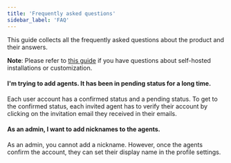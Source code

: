 ```yaml
---
title: 'Frequently asked questions'
sidebar_label: 'FAQ'
---
```


This guide collects all the frequently asked questions about the product and their answers. 

**Note**: Please refer to [this guide](/docs/self-hosted/faq) if you have questions about self-hosted installations or customization.

#### I'm trying to add agents. It has been in pending status for a long time.

Each user account has a confirmed status and a pending status. To get to the confirmed status, each invited agent has to verify their account by clicking on the invitation email they received in their emails.

#### As an admin, I want to add nicknames to the agents.

As an admin, you cannot add a nickname. However, once the agents confirm the account, they can set their display name in the profile settings.
